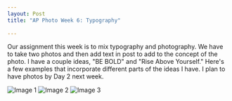```yaml
---
layout: Post
title: "AP Photo Week 6: Typography"
 
---
```


 
Our assignment this week is to mix typography and photography. We have
to take two photos and then add text in post to add to the concept of
the photo. I have a couple ideas, "BE BOLD" and "Rise Above Yourself."
Here's a few examples that incorporate different parts of the ideas I
have. I plan to have photos by Day 2 next week.

![Image 1][type1]
![Image 2][type2]
![Image 3][type3]

[type1]: /assets/img/week6/type1.jpg
[type2]: /assets/img/week6/type2.jpg
[type3]: /assets/img/week6/type3.jpg
